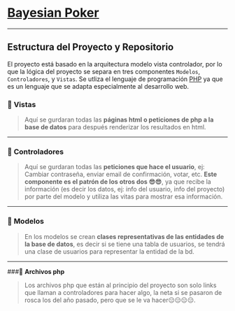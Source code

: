 # [Bayesian Poker](https://es.wikipedia.org/wiki/Red_bayesiana)

---

## Estructura del Proyecto y Repositorio

El proyecto está basado en la arquitectura modelo vista controlador, por lo que la lógica del proyecto se separa en tres componentes `Modelos`, `Controladores`, y `Vistas`.
Se utliza el lenguaje de programación [PHP](https://en.wikipedia.org/wiki/PHP) ya que es un lenguaje que se adapta especialmente al desarrollo web.

### 📂 **Vistas**

> Aquí se gurdaran todas las **páginas html o peticiones de php a la base de datos** para después renderizar los resultados en html.

---

### 📂 **Controladores**

> Aquí se gurdaran todas las **peticiones que hace el usuario**, ej: Cambiar contraseña, enviar email de confirmación, votar, etc. **Este componente es el patrón de los otros dos 😎😎**, ya que recibe la información (es decir los datos, ej: info del usuario, info del proyecto) por parte del modelo y utiliza las vitas para mostrar esa información.

---

### 📂 **Modelos**

> En los modelos se crean **clases representativas de las entidades de la base de datos**, es decir si se tiene una tabla de usuarios, se tendrá una clase de usuarios para representar la entidad de la bd.

---

###📜 **Archivos php**

> Los archivos php que están al principio del proyecto son solo links que llaman a controladores para hacer algo, la neta si se pasaron de rosca los del año pasado, pero que se le va hacer😑😑😑😑.
